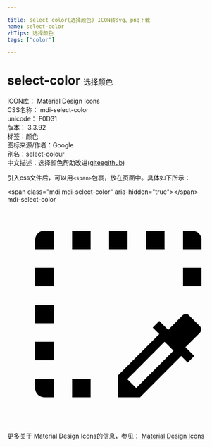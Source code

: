 ```yaml
---

title: select color(选择颜色) ICON转svg、png下载
name: select-color
zhTips: 选择颜色
tags: ["color"]

---
```


# select-color  <small style="font-size: 60%;font-weight: 100">选择颜色</small>


<div class="detail-page">
<p>
<span>
ICON库：
<span class="badge-secondary badge">Material Design Icons</span> 
</span>
<br/>
<span>
CSS名称：
<span class="badge-secondary badge">mdi-select-color</span> 
</span>
<br/>
<span>
unicode：
<span class="badge-secondary badge">F0D31</span> 
<copy-btn content='F0D31' btn-title=""></copy-btn>
<copy-btn :content='String.fromCodePoint(parseInt("F0D31", 16))' btn-title="复制U"></copy-btn>
</span>
<br/>
<span>
版本：
<span class="badge-secondary badge">3.3.92</span> 
</span><br/><span>标签：<span class="badge-light badge"><router-link to="/tags/color.html">颜色</router-link></span></span>
<br/>
<span>图标来源/作者：<span class="badge-light badge">Google</span></span> 
<br/>
<span>别名：<span class="badge-light badge">select-colour</span></span><br/><span class="zh-detail">中文描述：<span class="badge-primary badge">选择颜色</span><span class="help-link"><span>帮助改进</span>(<a href="https://gitee.com/liuwave/icon-helper/edit/master/json/material/select-color.json" target="_blank" rel="noopener noreferrer">gitee</a><a href="https://github.com/liuwave/icon-helper/edit/master/json/material/select-color.json" target="_blank" rel="noopener noreferrer">github</a></span>)</span><br/>
</p>
</div>
<div class="alert alert-dark">
  <i class="mdi mdi-select-color mdi-48px"></i>
  <i class="mdi mdi-select-color mdi-36px"></i>
  <i class="mdi mdi-select-color mdi-24px"></i>
  <i class="mdi mdi-select-color mdi-18px"></i>
</div>
<div>
  <p>引入css文件后，可以用<code>&lt;span&gt;</code>包裹，放在页面中。具体如下所示：    
  </p>
  <div class="alert alert-primary" style="font-size: 14px">
    &lt;span class="mdi mdi-select-color" aria-hidden="true"&gt;&lt;/span&gt;
    <copy-btn content='<span class="mdi mdi-select-color" aria-hidden="true"></span>'></copy-btn>
  </div>
  <div class="alert alert-secondary">
    <i class="mdi mdi-select-color"
    style="font-size: 24px"
    aria-hidden="true"></i> mdi-select-color
    <copy-btn content="mdi-select-color" btn-title="复制图标名称"></copy-btn>
  </div>
</div>
<div id="svg" class="svg-wrap">
<svg xmlns="http://www.w3.org/2000/svg" viewBox="0 0 24 24"><path d="M3.88,3C3.38,3.06 3,3.5 3,4V4L3,5H4L5,5V4L5,3H4L3.88,3M7,3V5H9V3H7M11,3V5H13V3H11M15,3V5H17V3H15M19,3V4L19,5H20L21,5V4L21,3.88C20.94,3.38 20.5,3 20,3H19M3,7V9H5V7H3M19,7V9H21V7H19M3,11V13H5V11H3M19.31,12C19.18,12 19.05,12.05 18.95,12.14L17.39,13.71L16.43,12.75L15.72,13.46L16.43,14.17L11.97,18.63V21H14.35L18.8,16.54L19.5,17.25L20.22,16.54L19.26,15.58L20.82,14.03C21,13.83 21,13.5 20.82,13.31L19.65,12.14C19.56,12.05 19.44,12 19.31,12M3,15V17H5V15H3M17,15L17.97,15.97L13.93,20L12.97,19.04L17,15M3,19V20L3,20.12C3.06,20.62 3.5,21 4,21V21H5V20L5,19H4L3,19M7,19V21H9V19H7Z" /></svg>
</div>
<detail full-name='mdi-select-color'></detail>
    
<div><p>更多关于 Material Design Icons的信息，参见：<a target="_blank" href="https://iconhelper.cn/material.html"> Material Design Icons</a>
</p></div>
